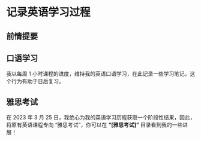 # 记录英语学习过程

## 前情提要

## 口语学习

我以每周 1 小时课程的进度，维持我的英语口语学习，在此记录一些学习笔记，这个行为有助于日后复习。

## 雅思考试

在 2023 年 3 月 25 日，我绝心为我的英语学习历程获取一个阶段性结果，因此，将原有英语课程专向 “雅思考试”，你可以在 **“[雅思考试]”** 目录看到我的一些进展！
